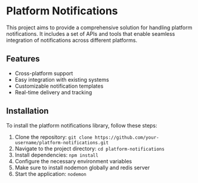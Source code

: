 # Platform Notifications

This project aims to provide a comprehensive solution for handling platform notifications. It includes a set of APIs and tools that enable seamless integration of notifications across different platforms.

## Features

- Cross-platform support
- Easy integration with existing systems
- Customizable notification templates
- Real-time delivery and tracking

## Installation

To install the platform notifications library, follow these steps:

1. Clone the repository: `git clone https://github.com/your-username/platform-notifications.git`
2. Navigate to the project directory: `cd platform-notifications`
3. Install dependencies: `npm install`
4. Configure the necessary environment variables
5. Make sure to install nodemon globally and redis server
6. Start the application: `nodemon`